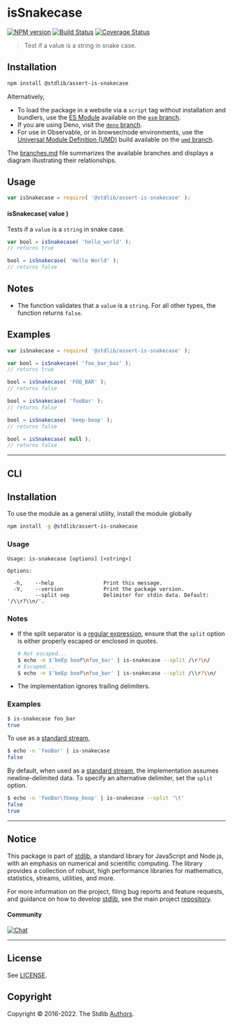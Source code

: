 <!--

@license Apache-2.0

Copyright (c) 2022 The Stdlib Authors.

Licensed under the Apache License, Version 2.0 (the "License");
you may not use this file except in compliance with the License.
You may obtain a copy of the License at

   http://www.apache.org/licenses/LICENSE-2.0

Unless required by applicable law or agreed to in writing, software
distributed under the License is distributed on an "AS IS" BASIS,
WITHOUT WARRANTIES OR CONDITIONS OF ANY KIND, either express or implied.
See the License for the specific language governing permissions and
limitations under the License.

-->

# isSnakecase

[![NPM version][npm-image]][npm-url] [![Build Status][test-image]][test-url] [![Coverage Status][coverage-image]][coverage-url] <!-- [![dependencies][dependencies-image]][dependencies-url] -->

> Test if a value is a string in snake case.

<section class="installation">

## Installation

```bash
npm install @stdlib/assert-is-snakecase
```

Alternatively,

-   To load the package in a website via a `script` tag without installation and bundlers, use the [ES Module][es-module] available on the [`esm` branch][esm-url].
-   If you are using Deno, visit the [`deno` branch][deno-url].
-   For use in Observable, or in browser/node environments, use the [Universal Module Definition (UMD)][umd] build available on the [`umd` branch][umd-url].

The [branches.md][branches-url] file summarizes the available branches and displays a diagram illustrating their relationships.

</section>

<section class="usage">

## Usage

```javascript
var isSnakecase = require( '@stdlib/assert-is-snakecase' );
```

#### isSnakecase( value )

Tests if a `value` is a `string` in snake case.

```javascript
var bool = isSnakecase( 'hello_world' );
// returns true

bool = isSnakecase( 'Hello World' );
// returns false
```

</section>

<!-- /.usage -->

<section class="notes">

## Notes

-   The function validates that a `value` is a `string`. For all other types, the function returns `false`.

</section>

<!-- /.notes -->

<section class="examples">

## Examples

<!-- eslint no-undef: "error" -->

```javascript
var isSnakecase = require( '@stdlib/assert-is-snakecase' );

var bool = isSnakecase( 'foo_bar_baz' );
// returns true

bool = isSnakecase( 'FOO_BAR' );
// returns false

bool = isSnakecase( 'fooBar' );
// returns false

bool = isSnakecase( 'beep-boop' );
// returns false

bool = isSnakecase( null );
// returns false
```

</section>

<!-- /.examples -->

* * *

<section class="cli">

## CLI

<section class="installation">

## Installation

To use the module as a general utility, install the module globally

```bash
npm install -g @stdlib/assert-is-snakecase
```

</section>

<!-- CLI usage documentation. -->

<section class="usage">

### Usage

```text
Usage: is-snakecase [options] [<string>]

Options:

  -h,    --help                Print this message.
  -V,    --version             Print the package version.
         --split sep           Delimiter for stdin data. Default: '/\\r?\\n/'.
```

</section>

<!-- CLI usage notes. Make sure to keep an empty line after the `section` element and another before the `/section` close. -->

<section class="notes">

### Notes

-   If the split separator is a [regular expression][mdn-regexp], ensure that the `split` option is either properly escaped or enclosed in quotes.

    ```bash
    # Not escaped...
    $ echo -n $'beEp booP\nfoo_bar' | is-snakecase --split /\r?\n/
    # Escaped...
    $ echo -n $'beEp booP\nfoo_bar' | is-snakecase --split /\\r?\\n/
    ```

-   The implementation ignores trailing delimiters.

</section>

<!-- /.notes -->

<!-- /.usage -->

<section class="examples">

### Examples

```bash
$ is-snakecase foo_bar
true
```

</section>

To use as a [standard stream][standard-streams],

```bash
$ echo -n 'fooBar' | is-snakecase
false
```

By default, when used as a [standard stream][standard-streams], the implementation assumes newline-delimited data. To specify an alternative delimiter, set the `split` option.

```bash
$ echo -n 'fooBar\tbeep_boop' | is-snakecase --split '\t'
false
true
```

<!-- /.examples -->

</section>

<!-- /.cli -->

<!-- Section for related `stdlib` packages. Do not manually edit this section, as it is automatically populated. -->

<section class="related">

</section>

<!-- /.related -->

<!-- Section for all links. Make sure to keep an empty line after the `section` element and another before the `/section` close. -->


<section class="main-repo" >

* * *

## Notice

This package is part of [stdlib][stdlib], a standard library for JavaScript and Node.js, with an emphasis on numerical and scientific computing. The library provides a collection of robust, high performance libraries for mathematics, statistics, streams, utilities, and more.

For more information on the project, filing bug reports and feature requests, and guidance on how to develop [stdlib][stdlib], see the main project [repository][stdlib].

#### Community

[![Chat][chat-image]][chat-url]

---

## License

See [LICENSE][stdlib-license].


## Copyright

Copyright &copy; 2016-2022. The Stdlib [Authors][stdlib-authors].

</section>

<!-- /.stdlib -->

<!-- Section for all links. Make sure to keep an empty line after the `section` element and another before the `/section` close. -->

<section class="links">

[npm-image]: http://img.shields.io/npm/v/@stdlib/assert-is-snakecase.svg
[npm-url]: https://npmjs.org/package/@stdlib/assert-is-snakecase

[test-image]: https://github.com/stdlib-js/assert-is-snakecase/actions/workflows/test.yml/badge.svg?branch=v0.0.1
[test-url]: https://github.com/stdlib-js/assert-is-snakecase/actions/workflows/test.yml?query=branch:v0.0.1

[coverage-image]: https://img.shields.io/codecov/c/github/stdlib-js/assert-is-snakecase/main.svg
[coverage-url]: https://codecov.io/github/stdlib-js/assert-is-snakecase?branch=main

<!--

[dependencies-image]: https://img.shields.io/david/stdlib-js/assert-is-snakecase.svg
[dependencies-url]: https://david-dm.org/stdlib-js/assert-is-snakecase/main

-->

[chat-image]: https://img.shields.io/gitter/room/stdlib-js/stdlib.svg
[chat-url]: https://gitter.im/stdlib-js/stdlib/

[stdlib]: https://github.com/stdlib-js/stdlib

[stdlib-authors]: https://github.com/stdlib-js/stdlib/graphs/contributors

[umd]: https://github.com/umdjs/umd
[es-module]: https://developer.mozilla.org/en-US/docs/Web/JavaScript/Guide/Modules

[deno-url]: https://github.com/stdlib-js/assert-is-snakecase/tree/deno
[umd-url]: https://github.com/stdlib-js/assert-is-snakecase/tree/umd
[esm-url]: https://github.com/stdlib-js/assert-is-snakecase/tree/esm
[branches-url]: https://github.com/stdlib-js/assert-is-snakecase/blob/main/branches.md

[stdlib-license]: https://raw.githubusercontent.com/stdlib-js/assert-is-snakecase/main/LICENSE

[standard-streams]: https://en.wikipedia.org/wiki/Standard_streams

[mdn-regexp]: https://developer.mozilla.org/en-US/docs/Web/JavaScript/Guide/Regular_Expressions

<!-- <related-links> -->

<!-- </related-links> -->

</section>

<!-- /.links -->

